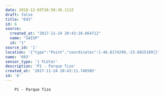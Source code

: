 ```yaml
---
date: 2018-12-03T16:50:36.111Z
draft: false
title: "693"
id: 6
source:
  created_at: "2017-11-24 20:43:10.664712"
  name: "SAISP"
  id: "1"
source_id: '1'
location: '{"type":"Point","coordinates":[-46.8174299,-23.6025189]}'
name: '693'
sensor_type: '1 FLU(m)'
description: 'P1 - Parque Tizo'
created_at: '2017-11-24 20:43:11.746505'
id: '6'
---
```

		P1 - Parque Tizo